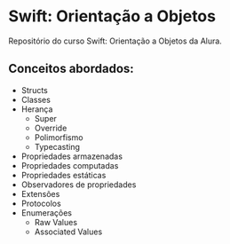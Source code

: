 # Swift: Orientação a Objetos

Repositório do curso Swift: Orientação a Objetos da Alura.

## Conceitos abordados:
- Structs
- Classes
- Herança
  - Super
  - Override
  - Polimorfismo
  - Typecasting
- Propriedades armazenadas
- Propriedades computadas
- Propriedades estáticas
- Observadores de propriedades
- Extensões
- Protocolos
- Enumerações
  - Raw Values
   - Associated Values
